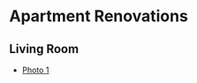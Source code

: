 # Apartment Renovations

## Living Room 
* [Photo 1](https://cdn.knightlab.com/libs/juxtapose/latest/embed/index.html?uid=b45fe0f6-f90c-11e9-b9b8-0edaf8f81e27)
